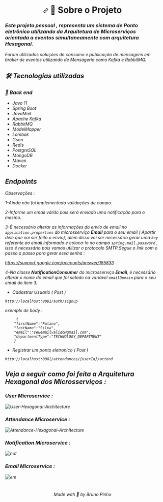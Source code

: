 <h1 align="center"><a id="user-content---sobre-o-projeto-" class="anchor" aria-hidden="true" href="#--sobre-o-projeto-"><svg class="octicon octicon-link" viewBox="0 0 16 16" version="1.1" width="16" height="16" aria-hidden="true"><path fill-rule="evenodd" d="M7.775 3.275a.75.75 0 001.06 1.06l1.25-1.25a2 2 0 112.83 2.83l-2.5 2.5a2 2 0 01-2.83 0 .75.75 0 00-1.06 1.06 3.5 3.5 0 004.95 0l2.5-2.5a3.5 3.5 0 00-4.95-4.95l-1.25 1.25zm-4.69 9.64a2 2 0 010-2.83l2.5-2.5a2 2 0 012.83 0 .75.75 0 001.06-1.06 3.5 3.5 0 00-4.95 0l-2.5 2.5a3.5 3.5 0 004.95 4.95l1.25-1.25a.75.75 0 00-1.06-1.06l-1.25 1.25a2 2 0 01-2.83 0z"></path></svg></a> <g-emoji class="g-emoji" alias="computer" fallback-src="https://github.githubassets.com/images/icons/emoji/unicode/1f4bb.png">🎯</g-emoji> Sobre o Projeto </h1>

### <i>Este projeto  pessoal , representa um sistema de Ponto eletrônico utilizando da Arquitetura de Microserviços orientada a eventos simultaneamente com arquitetura Hexagonal.
Foram utilizados soluções de consumo e publicação de mensagens em broker de eventos utilizando de Mensageria como Kafka e RabbitMQ.


## 🛠 Tecnologias utilizadas

### 🧱 Back end

- Java 11
- Spring Boot
- JavaMail
- Apache Kafka
- RabbitMQ
- ModelMapper
- Lombok
- Gson
- Redis
- PostgreSQL
- MongoDB
- Maven
- Docker
 

 
## Endpoints 
 
 Observações :
 
 1-Ainda não foi implementado validações de campo.
 
 2-Informe um email válido pois será enviado uma notificação para o mesmo.
 
 3-É necessário alterar as informações do envio de email no <code>application.properties</code> do microsserviço **Email** para o seu email ( Apartir dele  que vai ser feito o envio), além disso vai ser necessário gerar uma <code>key</code> referente ao email informado e coloca-lo no campo <code>spring.mail.password</code> , isso é necessário pois vamos utilizar o protocolo SMTP.Segue o link com o passo a passo para gerar essa senha :
 
 https://support.google.com/accounts/answer/185833
 
 4-Na classe **NotificationConsumer** do microsserviço **Email**, é necessário alterar o nome do email que foi setado na variável <code>emailDomain</code> para o seu email do item 3.
 
 
 - Cadastrar Usuario ( Post )
 
 <code>http://localhost:8081/auth/signup</code>
 
 exemplo de body :
 
         {
        "firstName":"Fulano",
        "lastName":"Silva",
        "email":"seuemailvalido@gmail.com",
        "departmentType":"TECHNOLOGY_DEPARTMENT"
        }
 
- Registrar um ponto eletronico  ( Post )
 
 <code>http://localhost:8082/attendances/{userId}/attend</code>

## Veja a seguir como foi feita a Arquitetura Hexagonal dos Microsserviços :

### User Microservice :


![User-Hexagonal-Architecture](https://user-images.githubusercontent.com/60756219/152538711-144abc5c-5665-4d93-a7ee-dcaa4234ba53.png)



### Attendance Microservice :


![Attendance-Hexagonal-Architecture](https://user-images.githubusercontent.com/60756219/152538961-2899cc27-9579-428d-8087-5f8bb98a48cf.png)



### Notification Microservice :


![not](https://user-images.githubusercontent.com/60756219/152558567-1e3cb912-cd82-4b7d-a103-60f6077d9c8b.png)



### Email Microservice :
 
 ![em](https://user-images.githubusercontent.com/60756219/152559659-0564f77c-094c-4a21-becd-64c6e169f005.png)





 #
      
<p align="center">Made with <g-emoji class="g-emoji" alias="green_heart" fallback-src="https://github.githubassets.com/images/icons/emoji/unicode/1f49a.png">💚</g-emoji> by Bruno Pinho</p>
      
 #

